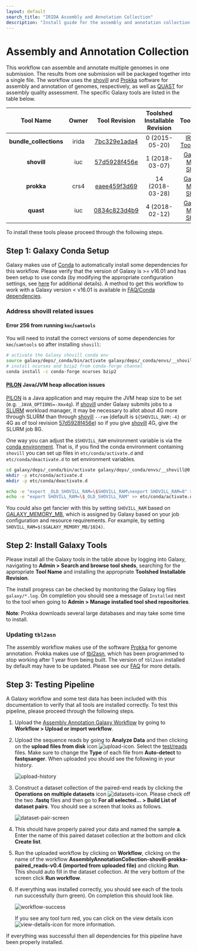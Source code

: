 ```yaml
---
layout: default
search_title: "IRIDA Assembly and Annotation Collection"
description: "Install guide for the assembly and annotation collection pipeline."
---
```


Assembly and Annotation Collection
==================================

This workflow can assemble and annotate multiple genomes in one submission.  The results from one submission will be packaged together into a single file.  The workflow uses the [shovill] and [Prokka][] software for assembly and annotation of genomes, respectively, as well as [QUAST] for assembly quality assessment.  The specific Galaxy tools are listed in the table below.

| Tool Name                  | Owner    | Tool Revision  | Toolshed Installable Revision | Toolshed             |
|:--------------------------:|:--------:|:--------------:|:-----------------------------:|:--------------------:|
| **bundle_collections**     | irida    | [7bc329e1ada4] | 0 (2015-05-20)                | [IRIDA Toolshed][]   |
| **shovill**                | iuc      | [57d5928f456e] | 1 (2018-03-07)                | [Galaxy Main Shed][] |
| **prokka**                 | crs4     | [eaee459f3d69] | 14 (2018-03-28)               | [Galaxy Main Shed][] |
| **quast**                  | iuc      | [0834c823d4b9] | 4 (2018-02-12)                | [Galaxy Main Shed][] |


To install these tools please proceed through the following steps.

## Step 1: Galaxy Conda Setup

Galaxy makes use of [Conda][conda] to automatically install some dependencies for this workflow.  Please verify that the version of Galaxy is >= v16.01 and has been setup to use conda (by modifying the appropriate configuration settings, see [here][galaxy-config] for additional details).  A method to get this workflow to work with a Galaxy version < v16.01 is available in [FAQ/Conda dependencies][].

### Address shovill related issues 

#### Error 256 from running `kmc`/`samtools` 

You will need to install the correct versions of some dependencies for `kmc`/`samtools` so after installing `shovill`: 

```bash
# activate the Galaxy shovill conda env
source galaxy/deps/_conda/bin/activate galaxy/deps/_conda/envs/__shovill@0.9.0
# install ncurses and bzip2 from conda-forge channel
conda install -c conda-forge ncurses bzip2
```

#### [PILON] Java/JVM heap allocation issues

[PILON] is a Java application and may require the JVM heap size to be set (e.g. `_JAVA_OPTIONS=-Xmx4g`).
If [shovill] under Galaxy submits jobs to a [SLURM] workload manager, it may be necessary to allot about 4G more through SLURM than through [shovill] `--ram` (default is `${SHOVILL_RAM:-4}` or 4G as of tool revision [57d5928f456e]) so if you give [shovill] 4G, give the SLURM job 8G.

One way you can adjust the `$SHOVILL_RAM` environment variable is via the [conda environment][]. That is, if you find the conda environment containing `shovill` you can set up files in `etc/conda/activate.d` and `etc/conda/deactivate.d` to set environment variables.

```bash
cd galaxy/deps/_conda/bin/activate galaxy/deps/_conda/envs/__shovill@0.9.0
mkdir -p etc/conda/activate.d
mkdir -p etc/conda/deactivate.d

echo -e "export _OLD_SHOVILL_RAM=\$SHOVILL_RAM\nexport SHOVILL_RAM=8" >> etc/conda/activate.d/shovill-ram.sh
echo -e "export SHOVILL_RAM=\$_OLD_SHOVILL_RAM" >> etc/conda/activate.d/shovill-ram.sh
```

You could also get fancier with this by setting `SHOVILL_RAM` based on [GALAXY_MEMORY_MB][], which is assigned by Galaxy based on your job configuration and resource requirements. For example, by setting `SHOVILL_RAM=$($GALAXY_MEMORY_MB/1024)`.


## Step 2: Install Galaxy Tools

Please install all the Galaxy tools in the table above by logging into Galaxy, navigating to **Admin > Search and browse tool sheds**, searching for the appropriate **Tool Name** and installing the appropriate **Toolshed Installable Revision**.

The install progress can be checked by monitoring the Galaxy log files `galaxy/*.log`.  On completion you should see a message of `Installed` next to the tool when going to **Admin > Manage installed tool shed repositories**.

**Note**: Prokka downloads several large databases and may take some time to install.

### Updating `tbl2asn`

The assembly workflow makes use of the software [Prokka][] for genome annotation.  Prokka makes use of [tbl2asn][], which has been programmed to stop working after 1 year from being built. The version of `tbl2asn` installed by default may have to be updated. Please see our [FAQ][] for more details. 

## Step 3: Testing Pipeline

A Galaxy workflow and some test data has been included with this documentation to verify that all tools are installed correctly.  To test this pipeline, please proceed through the following steps.

1. Upload the [Assembly Annotation Galaxy Workflow][] by going to **Workflow > Upload or import workflow**.
2. Upload the sequence reads by going to **Analyze Data** and then clicking on the **upload files from disk** icon ![upload-icon][].  Select the [test/reads][] files.  Make sure to change the **Type** of each file from **Auto-detect** to **fastqsanger**.  When uploaded you should see the following in your history.

    ![upload-history][]

3. Construct a dataset collection of the paired-end reads by clicking the **Operations on multiple datasets** icon ![datasets-icon][].  Please check off the two **.fastq** files and then go to **For all selected... > Build List of dataset pairs**.  You should see a screen that looks as follows.

    ![dataset-pair-screen][]

4. This should have properly paired your data and named the sample **a**.  Enter the name of this paired dataset collection at the bottom and click **Create list**.
5. Run the uploaded workflow by clicking on **Workflow**, clicking on the name of the workflow **AssemblyAnnotationCollection-shovill-prokka-paired_reads-v0.4 (imported from uploaded file)** and clicking **Run**.  This should auto fill in the dataset collection.  At the very bottom of the screen click **Run workflow**.
6. If everything was installed correctly, you should see each of the tools run successfully (turn green).  On completion this should look like.

    ![workflow-success][]

    If you see any tool turn red, you can click on the view details icon ![view-details-icon][] for more information.

If everything was successful then all dependencies for this pipeline have been properly installed.

[7bc329e1ada4]: http://irida.corefacility.ca/galaxy-shed/view/irida/bundle_collections/7bc329e1ada4
[57d5928f456e]: https://toolshed.g2.bx.psu.edu/repos/iuc/shovill/rev/57d5928f456e
[eaee459f3d69]: https://toolshed.g2.bx.psu.edu/view/crs4/prokka/eaee459f3d69
[0834c823d4b9]: https://toolshed.g2.bx.psu.edu/view/iuc/quast/0834c823d4b9
[galaxy-config]: ../../setup#step-4-modify-configuration-file
[SLURM]: https://slurm.schedmd.com
[PILON]: https://www.ncbi.nlm.nih.gov/pmc/articles/PMC4237348/
[SPAdes]: http://bioinf.spbau.ru/spades
[shovill]: https://github.com/tseemann/shovill/
[Prokka]: http://www.vicbioinformatics.com/software.prokka.shtml
[QUAST]: http://quast.sourceforge.net/quast.html
[tbl2asn]: http://www.ncbi.nlm.nih.gov/genbank/tbl2asn2/
[Galaxy Main Shed]: http://toolshed.g2.bx.psu.edu/
[IRIDA Toolshed]: https://irida.corefacility.ca/galaxy-shed
[Assembly Annotation Galaxy Workflow]: ../test/assembly-annotation-collection/assembly-annotation-collection.ga
[upload-icon]: ../test/snvphyl/images/upload-icon.jpg
[test/reads]: ../test/assembly-annotation/reads
[upload-history]: ../test/assembly-annotation/images/upload-history.jpg
[datasets-icon]: ../test/snvphyl/images/datasets-icon.jpg
[dataset-pair-screen]: ../test/assembly-annotation/images/dataset-pair-screen.jpg
[workflow-success]: ../test/assembly-annotation/images/workflow-success.png
[view-details-icon]: ../test/snvphyl/images/view-details-icon.jpg
[FAQ]: ../../../faq/#tbl2asn-out-of-date
[conda]: https://conda.io/docs/intro.html
[bioconda]: https://bioconda.github.io/
[FAQ/Conda dependencies]: ../../../faq#installing-conda-dependencies-in-galaxy-versions--v1601
[conda environment]: https://conda.io/docs/user-guide/tasks/manage-environments.html#saving-environment-variables
[GALAXY_MEMORY_MB]: https://planemo.readthedocs.io/en/latest/writing_advanced.html#developing-for-clusters-galaxy-slots-galaxy-memory-mb-and-galaxy-memory-mb-per-slot